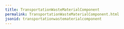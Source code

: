 ```yaml
---
title: TransportationWasteMaterialComponent
permalink: TransportationWasteMaterialComponent.html
jsonid: transportationwastematerialcomponent
---
```

